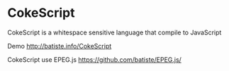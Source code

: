 # CokeScript

CokeScript is a whitespace sensitive language that compile to JavaScript

Demo http://batiste.info/CokeScript

CokeScript use EPEG.js https://github.com/batiste/EPEG.js/